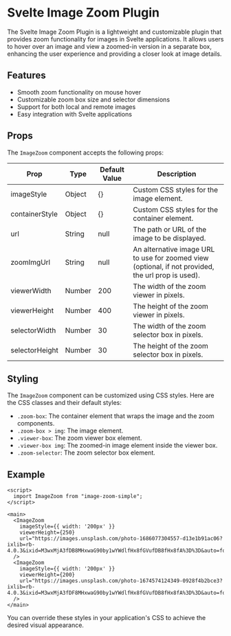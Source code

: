 # Svelte Image Zoom Plugin

The Svelte Image Zoom Plugin is a lightweight and customizable plugin that provides zoom functionality for images in Svelte applications. It allows users to hover over an image and view a zoomed-in version in a separate box, enhancing the user experience and providing a closer look at image details.

## Features

- Smooth zoom functionality on mouse hover
- Customizable zoom box size and selector dimensions
- Support for both local and remote images
- Easy integration with Svelte applications

## Props

The `ImageZoom` component accepts the following props:

| **Prop**           | **Type**   | **Default Value** | **Description**                                                                                        |
|----------------|--------|---------------|----------------------------------------------------------------------------------------------------|
| imageStyle     | Object | {}            | Custom CSS styles for the image element.                                                           |
| containerStyle | Object | {}            | Custom CSS styles for the container element.                                                       |
| url            | String | null          | The path or URL of the image to be displayed.                                                      |
| zoomImgUrl     | String | null          | An alternative image URL to use for zoomed view (optional, if not provided, the url prop is used). |
| viewerWidth    | Number | 200           | The width of the zoom viewer in pixels.                                                            |
| viewerHeight   | Number | 400           | The height of the zoom viewer in pixels.                                                           |
| selectorWidth  | Number | 30            | The width of the zoom selector box in pixels.                                                      |
| selectorHeight | Number | 30            | The height of the zoom selector box in pixels.                                                     |

## Styling
The `ImageZoom` component can be customized using CSS styles. Here are the CSS classes and their default styles:

- `.zoom-box`: The container element that wraps the image and the zoom components.
- `.zoom-box > img`: The image element.
- `.viewer-box`: The zoom viewer box element.
- `.viewer-box img`: The zoomed-in image element inside the viewer box.
- `.zoom-selector`: The zoom selector box element.

## Example

```svelte
<script>
  import ImageZoom from "image-zoom-simple";
</script>

<main>
  <ImageZoom
    imageStyle={{ width: '200px' }}
    viewerHeight={250}
    url="https://images.unsplash.com/photo-1686077304557-d13e1b91ac06?ixlib=rb-4.0.3&ixid=M3wxMjA3fDB8MHxwaG90by1wYWdlfHx8fGVufDB8fHx8fA%3D%3D&auto=format&fit=crop&w=2864&q=80"
  />
  <ImageZoom
    imageStyle={{ width: '200px' }}
    viewerHeight={200}
    url="https://images.unsplash.com/photo-1674574124349-0928f4b2bce3?ixlib=rb-4.0.3&ixid=M3wxMjA3fDF8MHxwaG90by1wYWdlfHx8fGVufDB8fHx8fA%3D%3D&auto=format&fit=crop&w=1471&q=80"
  />
</main>
```

You can override these styles in your application's CSS to achieve the desired visual appearance.